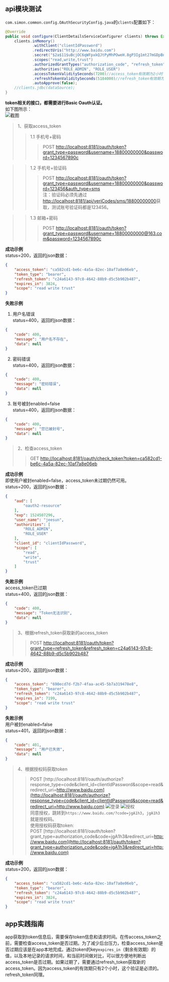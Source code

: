 ## api模块测试
`com.simon.common.config.OAuthSecurityConfig.java`的`clients`配置如下：
``` java
@Override
public void configure(ClientDetailsServiceConfigurer clients) throws Exception {
    clients.inMemory()
            .withClient("clientIdPassword")
            .redirectUris("http://www.baidu.com")
            .secret("$2a$11$uBcjOC6qWFpxkQJtPyMhPOweH.8gP3Ig1mt27mGDpBncR7gErOuF6") //明文secret
            .scopes("read,write,trust")
            .authorizedGrantTypes("authorization_code", "refresh_token", "password", "client_credentials")
            .authorities("ROLE_ADMIN", "ROLE_USER")
            .accessTokenValiditySeconds(7200)//access_token有效期为2小时
            .refreshTokenValiditySeconds(5184000)//refresh_token有效期为2个月60天
            .autoApprove(false);
    //clients.jdbc(dataSource);
}
```

**token相关的接口，都需要进行Basic Oauth认证。**  
如下图所示：  
![截图](screenshots/2018-04-26_234934.png)

> 1、获取access_token
>> 1.1 手机号+密码
>>> POST [http://localhost:8181/oauth/token?grant_type=password&username=18800000000&password=1234567890c](http://localhost:8181/oauth/token?grant_type=password&username=18800000000&password=1234567890c)

>> 1.2 手机号+验证码
>>> POST [http://localhost:8181/oauth/token?grant_type=password&username=18800000000&password=123456&auth_type=sms](http://localhost:8181/oauth/token?grant_type=password&username=18800000000&password=123456&auth_type=sms)  
注：验证码必须先通过[http://localhost:8181/api/veriCodes/sms/18800000000](http://localhost:8181/api/veriCodes/sms/18800000000)获取，测试账号验证码都是123456。

>> 1.3 邮箱+密码
>>> POST [http://localhost:8181/oauth/token?grant_type=password&username=18800000000@163.com&password=1234567890c](http://localhost:8181/oauth/token?grant_type=password&username=18800000000@163.com&password=1234567890c)

**成功示例**  
status=200，返回的json数据：
``` json
{
    "access_token": "ca582cd1-be6c-4a5a-82ec-10af7a8e06eb",
    "token_type": "bearer",
    "refresh_token": "c24a6143-97c8-4642-88b9-d5c5b902b487",
    "expires_in": 3824,
    "scope": "read write trust"
}
```
**失败示例**  
1. 用户名错误  
status=400，返回的json数据：
``` json
{
    "code": 400,
    "message": "用户名不存在",
    "data": null
}
```
2. 密码错误  
status=400，返回的json数据：
``` json
{
    "code": 400,
    "message": "密码错误",
    "data": null
}
```
3. 账号被封enabled=false  
status=400，返回的json数据：
``` json
{
    "code": 400,
    "message": "您已被封号",
    "data": null
}
```

> 2、检查access_token
>> GET [http://localhost:8181/oauth/check_token?token=ca582cd1-be6c-4a5a-82ec-10af7a8e06eb](http://localhost:8181/oauth/check_token?token=ca582cd1-be6c-4a5a-82ec-10af7a8e06eb)

**成功示例**  
即使用户被封enabled=false，access_token未过期仍然可用。  
status=200，返回的json数据：
``` json
{
    "aud": [
        "oauth2-resource"
    ],
    "exp": 1524507296,
    "user_name": "jeesun",
    "authorities": [
        "ROLE_ADMIN",
        "ROLE_USER"
    ],
    "client_id": "clientIdPassword",
    "scope": [
        "read",
        "write",
        "trust"
    ]
}
```
**失败示例**  
access_token已过期  
status=400，返回的json数据：
``` json
{
    "code": 400,
    "message": "Token无法识别",
    "data": null
}
```

> 3、根据refresh_token获取新的access_token
>> POST [http://localhost:8181/oauth/token?grant_type=refresh_token&refresh_token=c24a6143-97c8-4642-88b9-d5c5b902b487](http://localhost:8181/oauth/token?grant_type=refresh_token&refresh_token=c24a6143-97c8-4642-88b9-d5c5b902b487)

**成功示例**  
status=200，返回的json数据：
``` json
{
    "access_token": "690ecd7d-f2b7-4faa-ac45-5b7a319478e8",
    "token_type": "bearer",
    "refresh_token": "c24a6143-97c8-4642-88b9-d5c5b902b487",
    "expires_in": 7199,
    "scope": "read write trust"
}
```

**失败示例**  
用户被封enabled=false  
status=401，返回的json数据：
``` json
{
    "code": 401,
    "message": "用户已失效",
    "data": null
}
```

> 4、根据授权码获取token
>>POST [http://localhost:8181/oauth/authorize?response_type=code&client_id=clientIdPassword&scope=read&redirect_uri=http://www.baidu.com](http://localhost:8181/oauth/authorize?response_type=code&client_id=clientIdPassword&scope=read&redirect_uri=http://www.baidu.com)
![登录](screenshots/login.png)
![授权](screenshots/approve.png)  
同意授权，跳转到`https://www.baidu.com/?code=jgA1h3`，`jgA1h3`就是授权码。  
使用授权码获取token:   
>>POST [http://localhost:8181/oauth/token?grant_type=authorization_code&code=jgA1h3&redirect_uri=http://www.baidu.com](http://localhost:8181/oauth/token?grant_type=authorization_code&code=jgA1h3&redirect_uri=http://www.baidu.com)  

**成功示例**  
status=200，返回的json数据：
``` json
{
    "access_token": "ca582cd1-be6c-4a5a-82ec-10af7a8e06eb",
    "token_type": "bearer",
    "refresh_token": "c24a6143-97c8-4642-88b9-d5c5b902b487",
    "expires_in": 3824,
    "scope": "read write trust"
}
```

## app实践指南
app获取到token信息后，需要保存token信息和请求时间。在传access_token之前，需要检查access_token是否过期。为了减少后台压力，检查access_token是否过期应该是在app本地完成。通过token的key`expires_in`（剩余有效期）的值，以及本地记录的请求时间，和当前时间做对比，可以很方便地判断出access_token是否过期。如果过期了，需要通过refresh_token获取新的access_token。因为access_token的有效期只有2个小时，这个验证是必须的。    
refresh_token同理。
